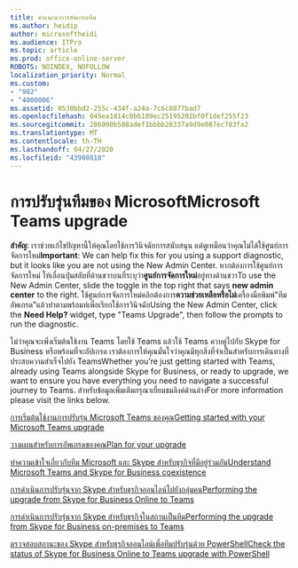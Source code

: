 ```yaml
---
title: คําแนะนําการอัพเกรดทีม
ms.author: heidip
author: microsoftheidi
ms.audience: ITPro
ms.topic: article
ms.prod: office-online-server
ROBOTS: NOINDEX, NOFOLLOW
localization_priority: Normal
ms.custom:
- "982"
- "4000006"
ms.assetid: 0530bbd2-255c-434f-a24a-7c6c0877bad7
ms.openlocfilehash: 045ea1814c0b6189ec25195202bf0f1def255f23
ms.sourcegitcommit: 286000b588adef1bbbb28337a9d9e087ec783fa2
ms.translationtype: MT
ms.contentlocale: th-TH
ms.lasthandoff: 04/27/2020
ms.locfileid: "43908818"
---
```

# <a name="microsoft-teams-upgrade"></a><span data-ttu-id="93d43-102">การปรับรุ่นทีมของ Microsoft</span><span class="sxs-lookup"><span data-stu-id="93d43-102">Microsoft Teams upgrade</span></span>

<span data-ttu-id="93d43-103">**สําคัญ**: เราช่วยแก้ไขปัญหานี้ให้คุณโดยใช้การวินิจฉัยการสนับสนุน แต่ดูเหมือนว่าคุณไม่ได้ใช้ศูนย์การจัดการใหม่</span><span class="sxs-lookup"><span data-stu-id="93d43-103">**Important**: We can help fix this for you using a support diagnostic, but it looks like you are not using the New Admin Center.</span></span> <span data-ttu-id="93d43-104">หากต้องการใช้ศูนย์การจัดการใหม่ ให้เลื่อนปุ่มสลับที่ด้านขวาบนที่ระบุว่า**ศูนย์การจัดการใหม่**อยู่ทางด้านขวา</span><span class="sxs-lookup"><span data-stu-id="93d43-104">To use the New Admin Center, slide the toggle in the top right that says **new admin center** to the right.</span></span> <span data-ttu-id="93d43-105">ใช้ศูนย์การจัดการใหม่คลิกต้องการ**ความช่วยเหลือหรือไม่**เครื่องมือพิมพ์"ทีมอัพเกรด"แล้วทําตามพร้อมท์เพื่อเรียกใช้การวินิจฉัย</span><span class="sxs-lookup"><span data-stu-id="93d43-105">Using the New Admin Center, click the **Need Help?** widget, type "Teams Upgrade", then follow the prompts to run the diagnostic.</span></span>

<span data-ttu-id="93d43-106">ไม่ว่าคุณจะเพิ่งเริ่มต้นใช้งาน Teams โดยใช้ Teams แล้วใช้ Teams ควบคู่ไปกับ Skype for Business หรือพร้อมที่จะอัปเกรด เราต้องการให้คุณมั่นใจว่าคุณมีทุกสิ่งที่จําเป็นสําหรับการเดินทางที่ประสบความสําเร็จไปยัง Teams</span><span class="sxs-lookup"><span data-stu-id="93d43-106">Whether you’re just getting started with Teams, already using Teams alongside Skype for Business, or ready to upgrade, we want to ensure you have everything you need to navigate a successful journey to Teams.</span></span> <span data-ttu-id="93d43-107">สําหรับข้อมูลเพิ่มเติมกรุณาเยี่ยมชมลิงค์ด้านล่าง</span><span class="sxs-lookup"><span data-stu-id="93d43-107">For more information please visit the links below.</span></span>

[<span data-ttu-id="93d43-108">การเริ่มต้นใช้งานการปรับรุ่น Microsoft Teams ของคุณ</span><span class="sxs-lookup"><span data-stu-id="93d43-108">Getting started with your Microsoft Teams upgrade</span></span>](https://docs.microsoft.com/MicrosoftTeams/upgrade-start-here)

[<span data-ttu-id="93d43-109">วางแผนสําหรับการอัพเกรดของคุณ</span><span class="sxs-lookup"><span data-stu-id="93d43-109">Plan for your upgrade</span></span>](https://docs.microsoft.com/MicrosoftTeams/upgrade-plan-journey)

[<span data-ttu-id="93d43-110">ทําความเข้าใจเกี่ยวกับทีม Microsoft และ Skype สําหรับธุรกิจที่มีอยู่ร่วมกัน</span><span class="sxs-lookup"><span data-stu-id="93d43-110">Understand Microsoft Teams and Skype for Business coexistence</span></span>](https://docs.microsoft.com/MicrosoftTeams/teams-and-skypeforbusiness-coexistence-and-interoperability)

[<span data-ttu-id="93d43-111">การดําเนินการปรับรุ่นจาก Skype สําหรับธุรกิจออนไลน์ไปยังกลุ่มคน</span><span class="sxs-lookup"><span data-stu-id="93d43-111">Performing the upgrade from Skype for Business Online to Teams</span></span>](https://docs.microsoft.com/MicrosoftTeams/upgrade-to-teams-execute-skypeforbusinessonline)

[<span data-ttu-id="93d43-112">การดําเนินการปรับรุ่นจาก Skype สําหรับธุรกิจในสถานเป็นทีม</span><span class="sxs-lookup"><span data-stu-id="93d43-112">Performing the upgrade from Skype for Business on-premises to Teams</span></span>](https://docs.microsoft.com/MicrosoftTeams/upgrade-to-teams-execute-skypeforbusinesshybridonprem)
 
[<span data-ttu-id="93d43-113">ตรวจสอบสถานะของ Skype สําหรับธุรกิจออนไลน์เพื่อทีมปรับรุ่นด้วย PowerShell</span><span class="sxs-lookup"><span data-stu-id="93d43-113">Check the status of Skype for Business Online to Teams upgrade with PowerShell</span></span>](https://docs.microsoft.com/powershell/module/skype/get-csteamsupgradestatus?view=skype-ps)